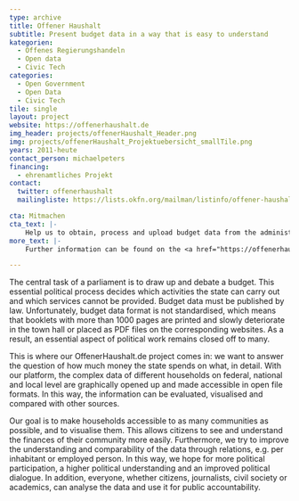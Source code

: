 ```yaml
---
type: archive
title: Offener Haushalt
subtitle: Present budget data in a way that is easy to understand
kategorien:
  - Offenes Regierungshandeln
  - Open data
  - Civic Tech
categories:
  - Open Government
  - Open Data
  - Civic Tech
tile: single
layout: project
website: https://offenerhaushalt.de
img_header: projects/offenerHaushalt_Header.png
img: projects/offenerHaushalt_Projektuebersicht_smallTile.png
years: 2011-heute
contact_person: michaelpeters
financing:
  - ehrenamtliches Projekt
contact:
  twitter: offenerhaushalt
  mailingliste: https://lists.okfn.org/mailman/listinfo/offener-haushalt

cta: Mitmachen
cta_text: |-
    Help us to obtain, process and upload budget data from the administration. You can find more information on how to participate <a href="https://offenerhaushalt.de/page/mitmachen.html">here</a>.
more_text: |-
    Further information can be found on the <a href="https://offenerhaushalt.de">website</a> of Offener Haushalt.

---
```

The central task of a parliament is to draw up and debate a budget. This essential political process decides which activities the state can carry out and which services cannot be provided. Budget data must be published by law. Unfortunately, budget data format is not standardised, which means that booklets with more than 1000 pages are printed and slowly deteriorate in the town hall or placed as PDF files on the corresponding websites. As a result, an essential aspect of political work remains closed off to many.

This is where our OffenerHaushalt.de project comes in: we want to answer the question of how much money the state spends on what, in detail. With our platform, the complex data of different households on federal, national and local level are graphically opened up and made accessible in open file formats. In this way, the information can be evaluated, visualised and compared with other sources.

Our goal is to make households accessible to as many communities as possible, and to visualise them. This allows citizens to see and understand the finances of their community more easily. Furthermore, we try to improve the understanding and comparability of the data through relations, e.g. per inhabitant or employed person. In this way, we hope for more political participation, a higher political understanding and an improved political dialogue. In addition, everyone, whether citizens, journalists, civil society or academics, can analyse the data and use it for public accountability.

